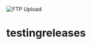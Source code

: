 ![FTP Upload](https://github.com/adammccrory/testingreleases/workflows/FTP%20Upload/badge.svg)

# testingreleases
